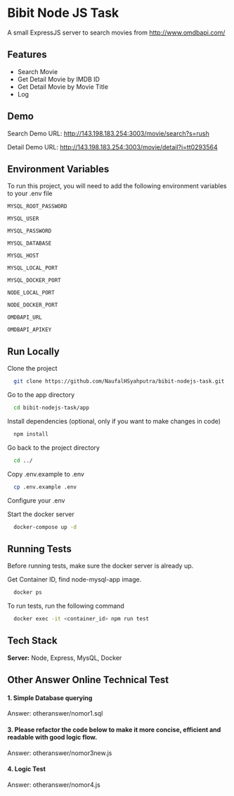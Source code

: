 
# Bibit Node JS Task

A small ExpressJS server to search movies from
http://www.omdbapi.com/


## Features

- Search Movie
- Get Detail Movie by IMDB ID
- Get Detail Movie by Movie Title
- Log

  
## Demo

Search Demo URL: http://143.198.183.254:3003/movie/search?s=rush

Detail Demo URL: http://143.198.183.254:3003/movie/detail?i=tt0293564

  
## Environment Variables

To run this project, you will need to add the following environment variables to your .env file

`MYSQL_ROOT_PASSWORD`

`MYSQL_USER`

`MYSQL_PASSWORD`

`MYSQL_DATABASE`

`MYSQL_HOST`

`MYSQL_LOCAL_PORT`

`MYSQL_DOCKER_PORT`

`NODE_LOCAL_PORT`

`NODE_DOCKER_PORT`

`OMDBAPI_URL`

`OMDBAPI_APIKEY`

  
## Run Locally

Clone the project

```bash
  git clone https://github.com/NaufalHSyahputra/bibit-nodejs-task.git
```

Go to the app directory

```bash
  cd bibit-nodejs-task/app
```

Install dependencies (optional, only if you want to make changes in code)

```bash
  npm install
```
Go back to the project directory

```bash
  cd ../
```

Copy .env.example to .env

```bash
  cp .env.example .env
```
Configure your .env

Start the docker server
```bash
  docker-compose up -d
```
## Running Tests
Before running tests, make sure the docker server is already up. 

Get Container ID, find node-mysql-app image.

```bash
  docker ps
```

To run tests, run the following command

```bash
  docker exec -it <container_id> npm run test
```
## Tech Stack

**Server:** Node, Express, MysQL, Docker

  
## Other Answer Online Technical Test

#### 1. Simple Database querying

Answer: otheranswer/nomor1.sql

#### 3. Please refactor the code below to make it more concise, efficient and readable with good logic flow.

Answer: otheranswer/nomor3new.js

#### 4. Logic Test

Answer: otheranswer/nomor4.js
